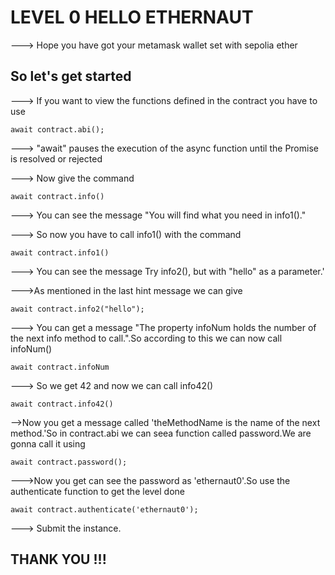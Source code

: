 # LEVEL 0 HELLO ETHERNAUT

 ---> Hope you have got your metamask wallet set with sepolia ether

## So let's get started

 ---> If you want to view the functions defined in the contract you have to use

``` 
await contract.abi();
```

 --->  "await" pauses the execution of the async function until the Promise is resolved or rejected

 ---> Now give the command

 ```
await contract.info()
 ```

 ---> You can see the message "You will find what you need in info1()."

 ---> So now you have to call info1() with the command

 ```
await contract.info1()
 ```

 ---> You can see the message Try info2(), but with "hello" as a parameter.'

 --->As mentioned in the last hint message we can give

 ```
await contract.info2("hello");
 ```

 ---> You can get a message "The property infoNum holds the number of the next info method to call.".So according to this we can now call infoNum()

```
await contract.infoNum
```

 ---> So we get 42 and now we can call info42()

 ```
await contract.info42()
 ```

 -->Now you get a message called 'theMethodName is the name of the next method.'So in contract.abi we can seea function called password.We are gonna call it using 

 ```
await contract.password();
```

 --->Now you get can see the password as 'ethernaut0'.So use the authenticate function to get the level done

```
await contract.authenticate('ethernaut0');
```
---> Submit the instance.
## THANK YOU !!!
